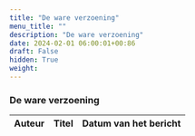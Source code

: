 ```yaml
---
title: "De ware verzoening"
menu_title: ""
description: "De ware verzoening"
date: 2024-02-01 06:00:01+00:86
draft: False
hidden: True
weight:
---
```

### De ware verzoening

**Auteur** | **Titel** | **Datum van het bericht**
---|---|---
